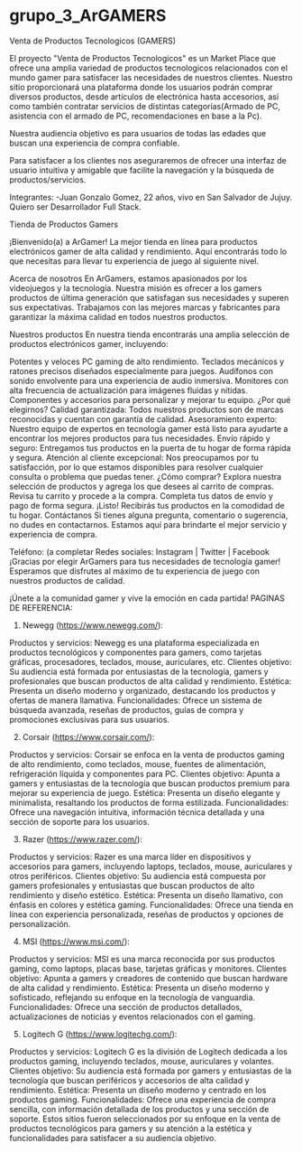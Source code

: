 # grupo_3_ArGAMERS
Venta de Productos Tecnologicos (GAMERS)

El proyecto "Venta de Productos Tecnologicos" es un Market Place que ofrece una amplia variedad de productos tecnologicos relacionados con el mundo gamer para satisfacer las necesidades de nuestros clientes. Nuestro sitio proporcionará una plataforma donde los usuarios podrán comprar diversos productos, desde artículos de electrónica hasta accesorios, así como también contratar servicios de distintas categorías(Armado de PC, asistencia con el armado de PC, recomendaciones en base a la Pc).

Nuestra audiencia objetivo es para usuarios de todas las edades que buscan una experiencia de compra confiable.

Para satisfacer a los clientes nos aseguraremos de ofrecer una interfaz de usuario intuitiva y amigable que facilite la navegación y la búsqueda de productos/servicios.

Integrantes:
-Juan Gonzalo Gomez, 22 años, vivo en San Salvador de Jujuy. Quiero ser Desarrollador Full Stack.


Tienda de Productos Gamers

¡Bienvenido(a) a ArGamer! La mejor tienda en línea para productos electrónicos gamer de alta calidad y rendimiento. Aquí encontrarás todo lo que necesitas para llevar tu experiencia de juego al siguiente nivel.

Acerca de nosotros
En ArGamers, estamos apasionados por los videojuegos y la tecnología. Nuestra misión es ofrecer a los gamers productos de última generación que satisfagan sus necesidades y superen sus expectativas. Trabajamos con las mejores marcas y fabricantes para garantizar la máxima calidad en todos nuestros productos.

Nuestros productos
En nuestra tienda encontrarás una amplia selección de productos electrónicos gamer, incluyendo:

Potentes y veloces PC gaming de alto rendimiento.
Teclados mecánicos y ratones precisos diseñados especialmente para juegos.
Audífonos con sonido envolvente para una experiencia de audio inmersiva.
Monitores con alta frecuencia de actualización para imágenes fluidas y nítidas.
Componentes y accesorios para personalizar y mejorar tu equipo.
¿Por qué elegirnos?
Calidad garantizada: Todos nuestros productos son de marcas reconocidas y cuentan con garantía de calidad.
Asesoramiento experto: Nuestro equipo de expertos en tecnología gamer está listo para ayudarte a encontrar los mejores productos para tus necesidades.
Envío rápido y seguro: Entregamos tus productos en la puerta de tu hogar de forma rápida y segura.
Atención al cliente excepcional: Nos preocupamos por tu satisfacción, por lo que estamos disponibles para resolver cualquier consulta o problema que puedas tener.
¿Cómo comprar?
Explora nuestra selección de productos y agrega los que desees al carrito de compras.
Revisa tu carrito y procede a la compra.
Completa tus datos de envío y pago de forma segura.
¡Listo! Recibirás tus productos en la comodidad de tu hogar.
Contáctanos
Si tienes alguna pregunta, comentario o sugerencia, no dudes en contactarnos. Estamos aquí para brindarte el mejor servicio y experiencia de compra.

Teléfono: (a completar
Redes sociales: Instagram | Twitter | Facebook
¡Gracias por elegir ArGamers para tus necesidades de tecnología gamer! Esperamos que disfrutes al máximo de tu experiencia de juego con nuestros productos de calidad.

¡Únete a la comunidad gamer y vive la emoción en cada partida!
PAGINAS DE REFERENCIA:
1. Newegg (https://www.newegg.com/):

Productos y servicios: Newegg es una plataforma especializada en productos tecnológicos y componentes para gamers, como tarjetas gráficas, procesadores, teclados, mouse, auriculares, etc.
Clientes objetivo: Su audiencia está formada por entusiastas de la tecnología, gamers y profesionales que buscan productos de alta calidad y rendimiento.
Estética: Presenta un diseño moderno y organizado, destacando los productos y ofertas de manera llamativa.
Funcionalidades: Ofrece un sistema de búsqueda avanzada, reseñas de productos, guías de compra y promociones exclusivas para sus usuarios.

2. Corsair (https://www.corsair.com/):

Productos y servicios: Corsair se enfoca en la venta de productos gaming de alto rendimiento, como teclados, mouse, fuentes de alimentación, refrigeración líquida y componentes para PC.
Clientes objetivo: Apunta a gamers y entusiastas de la tecnología que buscan productos premium para mejorar su experiencia de juego.
Estética: Presenta un diseño elegante y minimalista, resaltando los productos de forma estilizada.
Funcionalidades: Ofrece una navegación intuitiva, información técnica detallada y una sección de soporte para los usuarios.

3. Razer (https://www.razer.com/):

Productos y servicios: Razer es una marca líder en dispositivos y accesorios para gamers, incluyendo laptops, teclados, mouse, auriculares y otros periféricos.
Clientes objetivo: Su audiencia está compuesta por gamers profesionales y entusiastas que buscan productos de alto rendimiento y diseño estético.
Estética: Presenta un diseño llamativo, con énfasis en colores y estética gaming.
Funcionalidades: Ofrece una tienda en línea con experiencia personalizada, reseñas de productos y opciones de personalización.

4. MSI (https://www.msi.com/):

Productos y servicios: MSI es una marca reconocida por sus productos gaming, como laptops, placas base, tarjetas gráficas y monitores.
Clientes objetivo: Apunta a gamers y creadores de contenido que buscan hardware de alta calidad y rendimiento.
Estética: Presenta un diseño moderno y sofisticado, reflejando su enfoque en la tecnología de vanguardia.
Funcionalidades: Ofrece una sección de productos detallados, actualizaciones de noticias y eventos relacionados con el gaming.

5. Logitech G (https://www.logitechg.com/):

Productos y servicios: Logitech G es la división de Logitech dedicada a los productos gaming, incluyendo teclados, mouse, auriculares y volantes.
Clientes objetivo: Su audiencia está formada por gamers y entusiastas de la tecnología que buscan periféricos y accesorios de alta calidad y rendimiento.
Estética: Presenta un diseño moderno y centrado en los productos gaming.
Funcionalidades: Ofrece una experiencia de compra sencilla, con información detallada de los productos y una sección de soporte.
Estos sitios fueron seleccionados por su enfoque en la venta de productos tecnológicos para gamers y su atención a la estética y funcionalidades para satisfacer a su audiencia objetivo.

